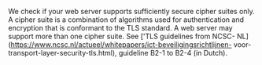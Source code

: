 We check if your web server supports sufficiently secure cipher suites only.
 A cipher suite is a combination of algorithms used for authentication and 
encryption that is conformant to the TLS standard. A web server may support 
more than one cipher suite. See ['TLS guidelines from NCSC-
NL](https://www.ncsc.nl/actueel/whitepapers/ict-beveiligingsrichtlijnen-
voor-transport-layer-security-tls.html), guideline B2-1 to B2-4 (in Dutch).
